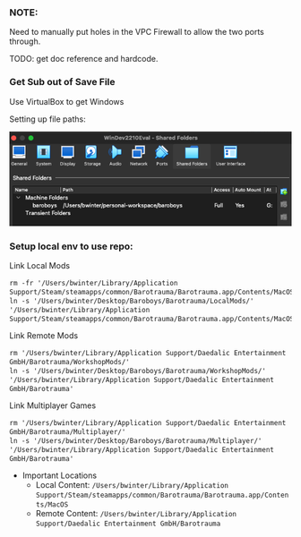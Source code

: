 ### NOTE:

Need to manually put holes in the VPC Firewall to allow the two ports through.

TODO: get doc reference and hardcode.

### Get Sub out of Save File

Use VirtualBox to get Windows

Setting up file paths:

![VirtualBox Disk Setup](VirtualBox%20Disk%20Setup.png)

### Setup local env to use repo:

  Link Local Mods
  ```shell
  rm -fr '/Users/bwinter/Library/Application Support/Steam/steamapps/common/Barotrauma/Barotrauma.app/Contents/MacOS/LocalMods'
  ln -s '/Users/bwinter/Desktop/Baroboys/Barotrauma/LocalMods/' '/Users/bwinter/Library/Application Support/Steam/steamapps/common/Barotrauma/Barotrauma.app/Contents/MacOS'
  ```
  Link Remote Mods
  ```shell
  rm '/Users/bwinter/Library/Application Support/Daedalic Entertainment GmbH/Barotrauma/WorkshopMods/'
  ln -s '/Users/bwinter/Desktop/Baroboys/Barotrauma/WorkshopMods/' '/Users/bwinter/Library/Application Support/Daedalic Entertainment GmbH/Barotrauma'
  ```
  Link Multiplayer Games
  ```shell
  rm '/Users/bwinter/Library/Application Support/Daedalic Entertainment GmbH/Barotrauma/Multiplayer/'
  ln -s '/Users/bwinter/Desktop/Baroboys/Barotrauma/Multiplayer/' '/Users/bwinter/Library/Application Support/Daedalic Entertainment GmbH/Barotrauma'
  ```

- Important Locations
    - Local Content: `/Users/bwinter/Library/Application Support/Steam/steamapps/common/Barotrauma/Barotrauma.app/Contents/MacOS`
    - Remote Content: `/Users/bwinter/Library/Application Support/Daedalic Entertainment GmbH/Barotrauma`
